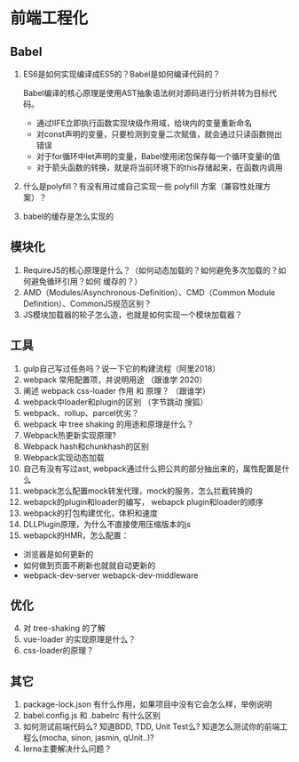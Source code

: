 # 前端工程化

## Babel

1. ES6是如何实现编译成ES5的？Babel是如何编译代码的？

   Babel编译的核心原理是使用AST抽象语法树对源码进行分析并转为目标代码。

   - 通过IIFE立即执行函数实现块级作用域，给块内的变量重新命名
   - 对const声明的变量，只要检测到变量二次赋值，就会通过只读函数抛出错误
   - 对于for循环中let声明的变量，Babel使用闭包保存每一个循环变量i的值
   - 对于箭头函数的转换，就是将当前环境下的this存储起来，在函数内调用

2. 什么是polyfill？有没有用过或自己实现一些 polyfill 方案（兼容性处理方案）？

3. babel的缓存是怎么实现的

## 模块化

1. RequireJS的核心原理是什么？（如何动态加载的？如何避免多次加载的？如何避免循环引用？如何 缓存的？）
2. AMD（Modules/Asynchronous-Definition）、CMD（Common Module Definition）、CommonJS规范区别？
3. JS模块加载器的轮子怎么造，也就是如何实现一个模块加载器？

## 工具

1. gulp自己写过任务吗？说一下它的构建流程（阿里2018）
2. webpack 常用配置项，并说明用途  （跟谁学 2020）
3. 阐述 webpack css-loader 作用 和 原理？ （跟谁学）
4. webpack中loader和plugin的区别 （字节跳动 搜狐）
5. webpack、rollup、parcel优劣？
6. webpack 中 tree shaking 的用途和原理是什么？
7. Webpack热更新实现原理?
8. Webpack hash和chunkhash的区别
9. Webpack实现动态加载
10. 自己有没有写过ast, webpack通过什么把公共的部分抽出来的，属性配置是什么
11. webpack怎么配置mock转发代理，mock的服务，怎么拦截转换的
12. webapck的plugin和loader的编写， webapck plugin和loader的顺序
13. webpack的打包构建优化，体积和速度
14. DLLPlugin原理，为什么不直接使用压缩版本的js
15. webapck的HMR，怎么配置：

- 浏览器是如何更新的
- 如何做到页面不刷新也就就自动更新的
- webpack-dev-server webapck-dev-middleware

## 优化

4. 对 tree-shaking 的了解
5. vue-loader 的实现原理是什么？
6. css-loader的原理？

## 其它

1. package-lock.json 有什么作用，如果项目中没有它会怎么样，举例说明
2. babel.config.js 和 .babelrc 有什么区别
3. 如何测试前端代码么? 知道BDD, TDD, Unit Test么? 知道怎么测试你的前端工程么(mocha, sinon, jasmin, qUnit..)?
4. lerna主要解决什么问题？